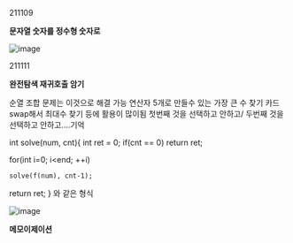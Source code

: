 211109

**문자열 숫자를 정수형 숫자로**

![image](https://user-images.githubusercontent.com/17174701/141229136-f972a47c-bee9-4ead-831f-1d42404d73fc.png)


211111

**완전탐색 재귀호출 암기**

순열 조합 문제는 이것으로 해결 가능
연산자 5개로 만들수 있는 가장 큰 수 찾기 
카드 swap해서 최대수 찾기 등에 활용이 많이됨
첫번째 것을 선택하고 안하고/ 두번째 것을 선택하고 안하고....기억

int solve(num, cnt){
  int ret = 0;
  if(cnt == 0) return ret;
  
  for(int i=0; i<end; ++i)
  
    solve(f(num), cnt-1);
  
  return ret;
  } 와 같은 형식
  
  ![image](https://user-images.githubusercontent.com/17174701/141229254-839012ca-e695-46e7-9678-0201815dd448.png)

  
  **메모이제이션**

